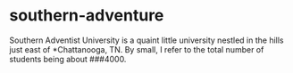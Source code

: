 # southern-adventure

Southern Adventist University is a quaint little university nestled in the hills just east of *Chattanooga, TN.  By small, I refer to the total number of students being about ###4000. 
